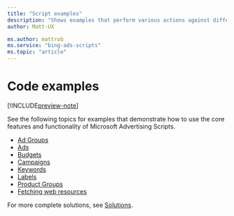 ```yaml
---
title: "Script examples"
description: "Shows examples that perform various actions against different resources."
author: Matt-UX

ms.author: mattrob
ms.service: "bing-ads-scripts"
ms.topic: "article"
---
```


# Code examples

[!INCLUDE[preview-note](../includes/preview-note.md)]


See the following topics for examples that demonstrate how to use the core features and functionality of Microsoft Advertising Scripts.

- [Ad Groups](./adgroups.md)
- [Ads](./ads.md)
- [Budgets](./budgets.md)
- [Campaigns](./campaigns.md)
- [Keywords](./keywords.md)
- [Labels](./labels.md)
- [Product Groups](./product-groups.md)
- [Fetching web resources](./fetch-resources.md)

For more complete solutions, see [Solutions](../solutions/index.md).

